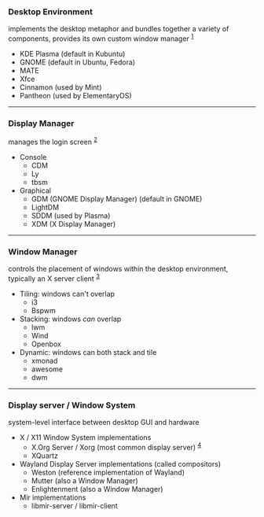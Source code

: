 
### Desktop Environment

implements the desktop metaphor and bundles together a variety of components, provides its own custom window manager <sup>[1]</sup>
- KDE Plasma (default in Kubuntu)
- GNOME (default in Ubuntu, Fedora)
- MATE
- Xfce
- Cinnamon (used by Mint)
- Pantheon (used by ElementaryOS)

---
### Display Manager

manages the login screen <sup>[2]</sup>
- Console
  - CDM
  - Ly
  - tbsm
- Graphical
  - GDM (GNOME Display Manager) (default in GNOME)
  - LightDM
  - SDDM (used by Plasma)
  - XDM (X Display Manager)

---
### Window Manager

controls the placement of windows within the desktop environment, typically an X server client <sup>[3]</sup>
- Tiling: windows can't overlap
  - i3
  - Bspwm
- Stacking: windows *can* overlap
  - lwm
  - Wind
  - Openbox
- Dynamic: windows can both stack and tile
  - xmonad
  - awesome
  - dwm

---
### Display server / Window System

system-level interface between desktop GUI and hardware
- X / X11 Window System implementations
  - X.Org Server / Xorg (most common display server) <sup>[4]</sup> 
  - XQuartz
- Wayland Display Server implementations (called compositors)
  - Weston (reference implementation of Wayland)
  - Mutter (also a Window Manager)
  - Enlightenment (also a Window Manager)
- Mir implementations
  - libmir-server / libmir-client

[1]: https://wiki.archlinux.org/index.php/Desktop_environment   
[2]: https://wiki.archlinux.org/index.php/Display_manager   
[3]: https://wiki.archlinux.org/index.php/Window_manager  
[4]: https://wiki.archlinux.org/index.php/Xorg  

